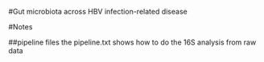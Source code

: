 #Gut microbiota across HBV infection-related disease

#Notes

##pipeline files
the pipeline.txt shows how to do the 16S analysis from raw data

